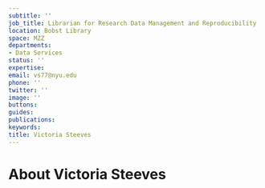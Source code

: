 ```yaml
---
subtitle: ''
job_title: Librarian for Research Data Management and Reproducibility
location: Bobst Library
space: MZZ
departments:
- Data Services
status: ''
expertise: 
email: vs77@nyu.edu
phone: ''
twitter: ''
image: ''
buttons: 
guides: 
publications: 
keywords: 
title: Victoria Steeves
---
```


# About Victoria Steeves
